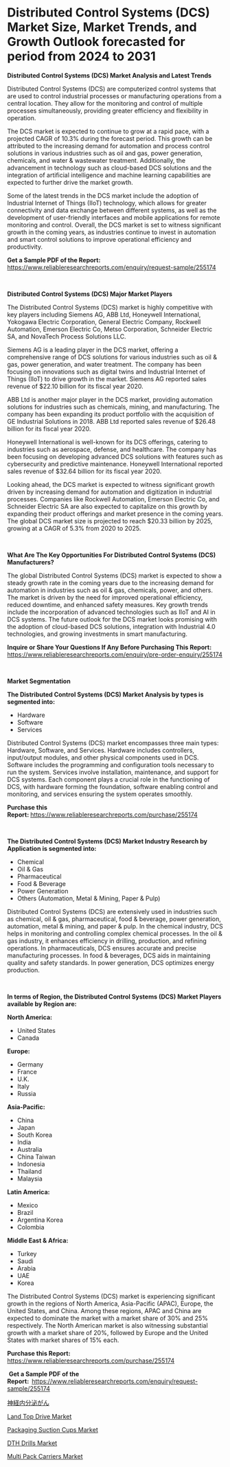 <p><h1>Distributed Control Systems (DCS) Market Size, Market Trends, and Growth Outlook forecasted for period from 2024 to 2031</h1></p><p><strong>Distributed Control Systems (DCS) Market Analysis and Latest Trends</strong></p>
<p><p>Distributed Control Systems (DCS) are computerized control systems that are used to control industrial processes or manufacturing operations from a central location. They allow for the monitoring and control of multiple processes simultaneously, providing greater efficiency and flexibility in operation.</p><p>The DCS market is expected to continue to grow at a rapid pace, with a projected CAGR of 10.3% during the forecast period. This growth can be attributed to the increasing demand for automation and process control solutions in various industries such as oil and gas, power generation, chemicals, and water & wastewater treatment. Additionally, the advancement in technology such as cloud-based DCS solutions and the integration of artificial intelligence and machine learning capabilities are expected to further drive the market growth.</p><p>Some of the latest trends in the DCS market include the adoption of Industrial Internet of Things (IIoT) technology, which allows for greater connectivity and data exchange between different systems, as well as the development of user-friendly interfaces and mobile applications for remote monitoring and control. Overall, the DCS market is set to witness significant growth in the coming years, as industries continue to invest in automation and smart control solutions to improve operational efficiency and productivity.</p></p>
<p><strong>Get a Sample PDF of the Report:&nbsp;</strong> <a href="https://www.reliableresearchreports.com/enquiry/request-sample/255174">https://www.reliableresearchreports.com/enquiry/request-sample/255174</a></p>
<p>&nbsp;</p>
<p><strong>Distributed Control Systems (DCS) Major Market Players</strong></p>
<p><p>The Distributed Control Systems (DCS) market is highly competitive with key players including Siemens AG, ABB Ltd, Honeywell International, Yokogawa Electric Corporation, General Electric Company, Rockwell Automation, Emerson Electric Co, Metso Corporation, Schneider Electric SA, and NovaTech Process Solutions LLC.</p><p>Siemens AG is a leading player in the DCS market, offering a comprehensive range of DCS solutions for various industries such as oil & gas, power generation, and water treatment. The company has been focusing on innovations such as digital twins and Industrial Internet of Things (IIoT) to drive growth in the market. Siemens AG reported sales revenue of $22.10 billion for its fiscal year 2020.</p><p>ABB Ltd is another major player in the DCS market, providing automation solutions for industries such as chemicals, mining, and manufacturing. The company has been expanding its product portfolio with the acquisition of GE Industrial Solutions in 2018. ABB Ltd reported sales revenue of $26.48 billion for its fiscal year 2020.</p><p>Honeywell International is well-known for its DCS offerings, catering to industries such as aerospace, defense, and healthcare. The company has been focusing on developing advanced DCS solutions with features such as cybersecurity and predictive maintenance. Honeywell International reported sales revenue of $32.64 billion for its fiscal year 2020.</p><p>Looking ahead, the DCS market is expected to witness significant growth driven by increasing demand for automation and digitization in industrial processes. Companies like Rockwell Automation, Emerson Electric Co, and Schneider Electric SA are also expected to capitalize on this growth by expanding their product offerings and market presence in the coming years. The global DCS market size is projected to reach $20.33 billion by 2025, growing at a CAGR of 5.3% from 2020 to 2025.</p></p>
<p>&nbsp;</p>
<p><strong>What Are The Key Opportunities For Distributed Control Systems (DCS) Manufacturers?</strong></p>
<p><p>The global Distributed Control Systems (DCS) market is expected to show a steady growth rate in the coming years due to the increasing demand for automation in industries such as oil & gas, chemicals, power, and others. The market is driven by the need for improved operational efficiency, reduced downtime, and enhanced safety measures. Key growth trends include the incorporation of advanced technologies such as IIoT and AI in DCS systems. The future outlook for the DCS market looks promising with the adoption of cloud-based DCS solutions, integration with Industrial 4.0 technologies, and growing investments in smart manufacturing.</p></p>
<p><strong>Inquire or Share Your Questions If Any Before Purchasing This Report:</strong> <a href="https://www.reliableresearchreports.com/enquiry/pre-order-enquiry/255174">https://www.reliableresearchreports.com/enquiry/pre-order-enquiry/255174</a></p>
<p>&nbsp;</p>
<p><strong>Market Segmentation</strong></p>
<p><strong>The Distributed Control Systems (DCS) Market Analysis by types is segmented into:</strong></p>
<p><ul><li>Hardware</li><li>Software</li><li>Services</li></ul></p>
<p><p>Distributed Control Systems (DCS) market encompasses three main types: Hardware, Software, and Services. Hardware includes controllers, input/output modules, and other physical components used in DCS. Software includes the programming and configuration tools necessary to run the system. Services involve installation, maintenance, and support for DCS systems. Each component plays a crucial role in the functioning of DCS, with hardware forming the foundation, software enabling control and monitoring, and services ensuring the system operates smoothly.</p></p>
<p><strong>Purchase this Report:&nbsp;</strong><a href="https://www.reliableresearchreports.com/purchase/255174">https://www.reliableresearchreports.com/purchase/255174</a></p>
<p>&nbsp;</p>
<p><strong>The Distributed Control Systems (DCS) Market Industry Research by Application is segmented into:</strong></p>
<p><ul><li>Chemical</li><li>Oil & Gas</li><li>Pharmaceutical</li><li>Food & Beverage</li><li>Power Generation</li><li>Others (Automation, Metal & Mining, Paper & Pulp)</li></ul></p>
<p><p>Distributed Control Systems (DCS) are extensively used in industries such as chemical, oil & gas, pharmaceutical, food & beverage, power generation, automation, metal & mining, and paper & pulp. In the chemical industry, DCS helps in monitoring and controlling complex chemical processes. In the oil & gas industry, it enhances efficiency in drilling, production, and refining operations. In pharmaceuticals, DCS ensures accurate and precise manufacturing processes. In food & beverages, DCS aids in maintaining quality and safety standards. In power generation, DCS optimizes energy production.</p></p>
<p>&nbsp;</p>
<p><strong>In terms of Region, the Distributed Control Systems (DCS) Market Players available by Region are:</strong></p>
<p>
    <p> <strong> North America: </strong>
        <ul>
            <li>United States</li>
            <li>Canada</li>
        </ul>
        </p> 
    <p> <strong> Europe: </strong>
        <ul>
            <li>Germany</li>
            <li>France</li>
            <li>U.K.</li>
            <li>Italy</li>
            <li>Russia</li>
        </ul>
        </p> 
    <p> <strong> Asia-Pacific: </strong>
        <ul>
            <li>China</li>
            <li>Japan</li>
            <li>South Korea</li>
            <li>India</li>
            <li>Australia</li>
            <li>China Taiwan</li>
            <li>Indonesia</li>
            <li>Thailand</li>
            <li>Malaysia</li>
        </ul>
        </p> 
    <p> <strong> Latin America: </strong>
        <ul>
            <li>Mexico</li>
            <li>Brazil</li>
            <li>Argentina Korea</li>
            <li>Colombia</li>
        </ul>
        </p> 
    <p> <strong> Middle East & Africa: </strong>
        <ul>
            <li>Turkey</li>
            <li>Saudi</li>
            <li>Arabia</li>
            <li>UAE</li>
            <li>Korea</li>
        </ul>
    </p>
    </p>
<p><p>The Distributed Control Systems (DCS) market is experiencing significant growth in the regions of North America, Asia-Pacific (APAC), Europe, the United States, and China. Among these regions, APAC and China are expected to dominate the market with a market share of 30% and 25% respectively. The North American market is also witnessing substantial growth with a market share of 20%, followed by Europe and the United States with market shares of 15% each.</p></p>
<p><strong>Purchase this Report: </strong><a href="https://www.reliableresearchreports.com/purchase/255174">https://www.reliableresearchreports.com/purchase/255174</a></p>
<p>&nbsp;<strong>Get a Sample PDF of the Report:&nbsp;&nbsp;</strong><a href="https://www.reliableresearchreports.com/enquiry/request-sample/255174">https://www.reliableresearchreports.com/enquiry/request-sample/255174</a></p>
<p><strong></strong></p>
<p><p><a href="https://medium.com/@lubmix/%E7%A5%9E%E7%B5%8C%E5%86%85%E5%88%86%E6%B3%8C%E7%99%8C%E3%81%AE%E5%B8%82%E5%A0%B4%E5%88%86%E6%9E%90-%E3%81%9D%E3%81%AEcagr-%E5%B8%82%E5%A0%B4%E3%82%BB%E3%82%B0%E3%83%A1%E3%83%B3%E3%83%86%E3%83%BC%E3%82%B7%E3%83%A7%E3%83%B3-%E3%81%8A%E3%82%88%E3%81%B3%E3%82%B0%E3%83%AD%E3%83%BC%E3%83%90%E3%83%AB%E6%A5%AD%E7%95%8C%E6%A6%82%E8%A6%81-f12e3e5a9265">神経内分泌がん</a></p><p><a href="https://cautious-neon-760.notion.site/Insights-into-Land-Top-Drive-Market-Size-Analysing-Market-Share-Trends-and-Growth-from-2024-to-20-211133d259144e3b9b12f2c6b637cdc4">Land Top Drive Market</a></p><p><a href="https://view.publitas.com/reportprime-1/packaging-suction-cups-market-growth-market-trends-covid-19-impact-and-forecasts-for-period-from-2024-2031/">Packaging Suction Cups Market</a></p><p><a href="https://frill-swim-3cd.notion.site/DTH-Drills-Market-Size-Share-Trends-Analysis-Report-By-Material-By-Type-By-End-user-By-Region--ede93b50e67c4a6c8a5ab02c1f5252dd">DTH Drills Market</a></p><p><a href="https://view.publitas.com/reportprime-1/multi-pack-carriers-market-research-report-provides-critical-insights-that-can-help-shape-business-development-and-investment-strategies/">Multi Pack Carriers Market</a></p></p>